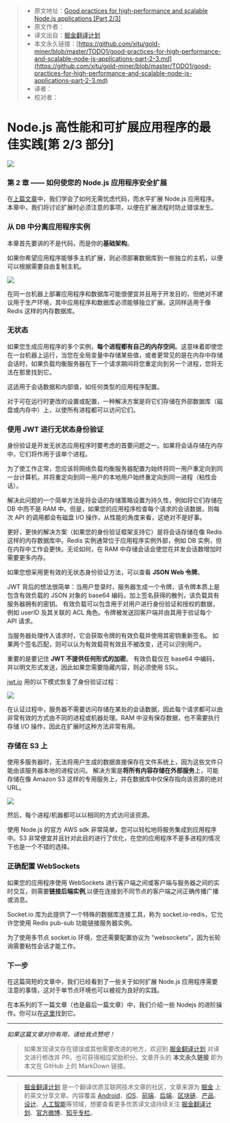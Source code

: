 > * 原文地址：[Good practices for high-performance and scalable Node.js applications [Part 2/3]](https://medium.com/iquii/good-practices-for-high-performance-and-scalable-node-js-applications-part-2-3-2a68f875ce79)
> * 原文作者：[]()
> * 译文出自：[掘金翻译计划](https://github.com/xitu/gold-miner)
> * 本文永久链接：[https://github.com/xitu/gold-miner/blob/master/TODO1/good-practices-for-high-performance-and-scalable-node-js-applications-part-2-3.md](https://github.com/xitu/gold-miner/blob/master/TODO1/good-practices-for-high-performance-and-scalable-node-js-applications-part-2-3.md)
> * 译者：
> * 校对者：

# Node.js 高性能和可扩展应用程序的最佳实践[第 2/3 部分]

![](https://cdn-images-1.medium.com/max/2000/1*dt7IyIBFHQIBwf7_aW861Q.jpeg)

### 第 2 章 —— 如何使您的 Node.js 应用程序安全扩展

在[上篇文章](https://medium.com/iquii/good-practices-for-high-performance-and-scalable-node-js-applications-part-1-3-bb06b6204197)中，我们学会了如何无需忧虑代码，而水平扩展 Node.js 应用程序。本章中，我们将讨论扩展时必须注意的事项，以便在扩展流程时防止错误发生。

### 从 DB 中分离应用程序实例

本章首先要讲的不是代码，而是你的**基础架构**。

如果你希望应用程序能够多主机扩展，则必须部署数据库到一些独立的主机，以便可以根据需要自由复制主机。

![](https://cdn-images-1.medium.com/max/800/1*uSNVUpjeSG8H8AUK8-Yv7A.png)

在同一台机器上部署应用程序和数据库可能很便宜并且用于开发目的，但绝对不建议用于生产环境，其中应用程序和数据库必须能够独立扩展。这同样适用于像 Redis 这样的内存数据库。

### 无状态

如果您生成应用程序的多个实例，**每个进程都有自己的内存空间**。这意味着即使您在一台机器上运行，当您在全局变量中存储某些值，或者更常见的是在内存中存储会话时，如果负载均衡服务器在下一个请求期间将您重定向到另一个进程，您将无法在那里找到它。

这适用于会话数据和内部值，如任何类型的应用程序配置。

对于可在运行时更改的设置或配置，一种解决方案是将它们存储在外部数据库（磁盘或内存中）上，以使所有进程都可以访问它们。

### 使用 JWT 进行无状态身份验证

身份验证是开发无状态应用程序时要考虑的首要问题之一。如果将会话存储在内存中，它们将作用于该单个进程。

为了使工作正常，您应该将网络负载均衡服务器配置为始终将同一用户重定向到同一台计算机，并将重定向到同一用户的本地用户始终重定向到同一进程（粘性会话）。

解决此问题的一个简单方法是将会话的存储策略设置为持久性，例如将它们存储在 DB 中而不是 RAM 中。但是，如果您的应用程序检查每个请求的会话数据，则每次 API 的调用都会有磁盘 I/O 操作，从性能的角度来看，这绝对不是好事。

更好，更快的解决方案（如果您的身份验证框架支持它）是将会话存储在像 Redis 这样的内存数据库中。Redis 实例通常位于应用程序实例外部，例如 DB 实例，但在内存中工作会更快。无论如何，在 RAM 中存储会话会使您在并发会话数增加时需要更多内存。

如果您想采用更有效的无状态身份验证方法，可以查看 **JSON Web 令牌**。

JWT 背后的想法很简单：当用户登录时，服务器生成一个令牌，该令牌本质上是包含有效负载的 JSON 对象的 base64 编码，加上签名获得的散列，该负载具有服务器拥有的密钥。 有效负载可以包含用于对用户进行身份验证和授权的数据，例如 userID 及其关联的 ACL 角色。令牌被发送回客户端并由其用于验证每个 API 请求。

当服务器处理传入请求时，它会获取令牌的有效负载并使用其密钥重新签名。 如果两个签名匹配，则可以认为有效载荷有效且不被改变，还可以识别用户。

重要的是要记住 **JWT 不提供任何形式的加密**。 有效负载仅在 base64 中编码，并以明文形式发送，因此如果您需要隐藏内容，则必须使用 SSL。

[jwt.io](http://jwt.io) 用的以下模式恢复了身份验证过程：

![](https://cdn-images-1.medium.com/max/800/1*7T41R0dSLEzssIXPHpvimQ.png)

在认证过程中，服务器不需要访问存储在某处的会话数据，因此每个请求都可以由非常有效的方式由不同的进程或机器处理。RAM 中没有保存数据，也不需要执行存储 I/O 操作，因此在扩展时这种方法非常有用。

### 存储在 S3 上

使用多服务器时，无法将用户生成的数据直接保存在文件系统上，因为这些文件只能由该服务器本地的进程访问。 解决方案是**将所有内容存储在外部服务**上，可能存储在像 Amazon S3 这样的专用服务上，并在数据库中仅保存指向该资源的绝对 URL。

![](https://cdn-images-1.medium.com/max/800/1*kmIPoA7Ab60n4kO36LWtNQ.png)

然后，每个进程/机器都可以以相同的方式访问该资源。

使用 Node.js 的官方 AWS sdk 非常简单，您可以轻松地将服务集成到应用程序中。S3 非常便宜并且针对此目的进行了优化，在您的应用程序不是多进程的情况下也是一个不错的选择。

### 正确配置 WebSockets

如果您的应用程序使用 WebSockets 进行客户端之间或客户端与服务器之间的实时交互，则需要**链接后端实例**,以便在连接到不同节点的客户端之间正确传播广播或消息。

Socket.io 库为此提供了一个特殊的数据库连接工具，称为 socket.io-redis，它允许您使用 Redis pub-sub 功能链接服务器实例。

为了使用多节点 socket.io 环境，您还需要配置协议为 “websockets”，因为长轮询需要粘性会话才能工作。

### 下一步

在这篇简短的文章中，我们已经看到了一些关于如何扩展 Node.js 应用程序需要注意的事情，这对于单节点环境也可以被视为良好的实践。

在本系列的下一篇文章（也是最后一篇文章）中，我们介绍一些 Nodejs 的进阶操作。你可以在[这里](https://medium.com/iquii/good-practices-for-high-performance-and-scalable-node-js-applications-part-3-3-c1a3381e1382)找到它。

* * *

_如果这篇文章对你有用，请给我点赞吧！_

> 如果发现译文存在错误或其他需要改进的地方，欢迎到 [掘金翻译计划](https://github.com/xitu/gold-miner) 对译文进行修改并 PR，也可获得相应奖励积分。文章开头的 **本文永久链接** 即为本文在 GitHub 上的 MarkDown 链接。


---

> [掘金翻译计划](https://github.com/xitu/gold-miner) 是一个翻译优质互联网技术文章的社区，文章来源为 [掘金](https://juejin.im) 上的英文分享文章。内容覆盖 [Android](https://github.com/xitu/gold-miner#android)、[iOS](https://github.com/xitu/gold-miner#ios)、[前端](https://github.com/xitu/gold-miner#前端)、[后端](https://github.com/xitu/gold-miner#后端)、[区块链](https://github.com/xitu/gold-miner#区块链)、[产品](https://github.com/xitu/gold-miner#产品)、[设计](https://github.com/xitu/gold-miner#设计)、[人工智能](https://github.com/xitu/gold-miner#人工智能)等领域，想要查看更多优质译文请持续关注 [掘金翻译计划](https://github.com/xitu/gold-miner)、[官方微博](http://weibo.com/juejinfanyi)、[知乎专栏](https://zhuanlan.zhihu.com/juejinfanyi)。